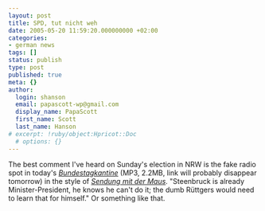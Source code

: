 ```yaml
---
layout: post
title: SPD, tut nicht weh
date: 2005-05-20 11:59:20.000000000 +02:00
categories:
- german news
tags: []
status: publish
type: post
published: true
meta: {}
author:
  login: shanson
  email: papascott-wp@gmail.com
  display_name: PapaScott
  first_name: Scott
  last_name: Hanson
# excerpt: !ruby/object:Hpricot::Doc
  # options: {}
---
```

<p>The best comment I've heard on Sunday's election in NRW is the fake radio spot in today's <a href="http://www.radiohamburg.de/neu/audio/comedy/radio_hamburg_bundestagskantine_330.mp3"><em>Bundestagkantine</em></a> (MP3, 2.2MB, link will probably disappear tomorrow) in the style of <a href="http://www.wdrmaus.de/"><em>Sendung mit der Maus</em></a>. "Steenbruck is already Minister-President, he knows he can't do it; the dumb R&uuml;ttgers would need to learn that for himself." Or something like that.</p>
